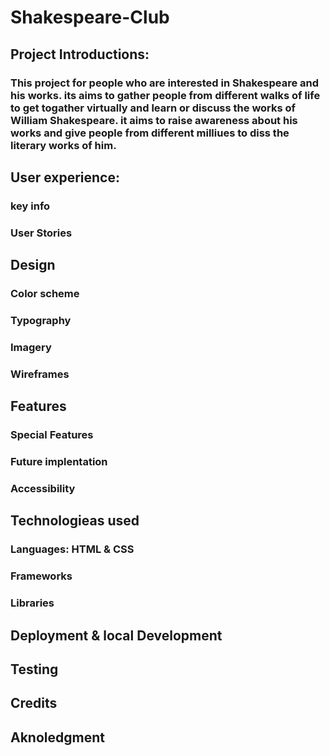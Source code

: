 # Shakespeare-Club

## Project Introductions:
### This project for people who are interested in Shakespeare and his works. its aims to gather people from different walks of life to get togather virtually and learn or discuss the works of William Shakespeare. it aims to raise awareness about his works and give people from different milliues to diss the literary works of him.

## User experience:
### key info
### User Stories

## Design
### Color scheme
### Typography
### Imagery
### Wireframes


## Features
### Special Features
### Future implentation
### Accessibility



## Technologieas used
### Languages: HTML & CSS
### Frameworks
### Libraries

## Deployment & local Development


## Testing

## Credits

## Aknoledgment



